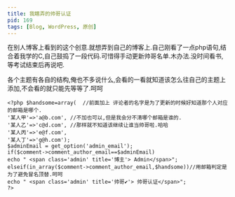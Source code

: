 ```yaml
---
title: 我瞎弄的帅哥认证
pid: 169
tags: [Blog, WordPress, 原创]
---
```

在别人博客上看到的这个创意.就想弄到自己的博客上.自己刚看了一点php语句,结合着我学的C,自己鼓捣了一段代码.可惜得手动更新帅哥名单.木办法.没时间看书,等考试结束后再说吧.

各个主题有各自的结构,俺也不多说什么,会看的一看就知道该怎么往自己的主题上添加,不会看的就只能先等等了.呵呵

    <?php $handsome=array(  //前面加上 评论者的名字是为了更新的时候好知道那个人对应的邮箱是哪个.
    '某人甲'=>'a@b.com', //不加也可以,但是我会分不清哪个邮箱是谁的.
    '某人乙'=>'c@d.com', //那样就不知道该继续让谁当帅哥啦.哈哈
    '某人丙'=>'e@f.com',
    '某人丁'=>'g@h.com');
    $adminEmail = get_option('admin_email');
    if($comment->comment_author_email==$adminEmail)
    echo " <span class='admin' title='博主'> Admin</span>";
    elseif(in_array($comment->comment_author_email,$handsome))//用邮箱判定是为了避免冒名顶替.呵呵
    echo " <span class='admin' title='帅哥✔'> 帅哥认证</span>";
    ?>
